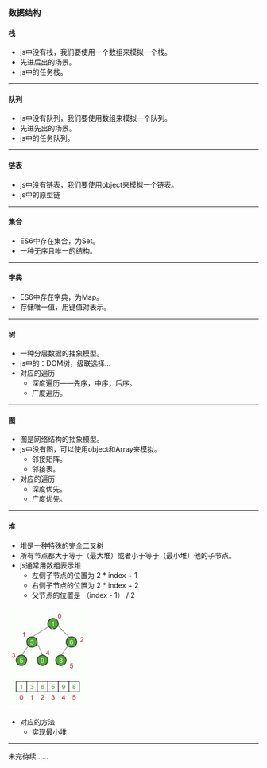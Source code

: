 ### 数据结构

#### 栈

- js中没有栈，我们要使用一个数组来模拟一个栈。
- 先进后出的场景。
- js中的任务栈。

---

#### 队列

- js中没有队列，我们要使用数组来模拟一个队列。
- 先进先出的场景。
- js中的任务队列。

---

#### 链表

- js中没有链表，我们要使用object来模拟一个链表。
- js中的原型链

---

#### 集合

- ES6中存在集合，为Set。
- 一种无序且唯一的结构。

---

#### 字典

- ES6中存在字典，为Map。
- 存储唯一值，用键值对表示。

---

#### 树

- 一种分层数据的抽象模型。
- js中的：DOM树，级联选择...
- 对应的遍历
  - 深度遍历——先序，中序，后序。
  - 广度遍历。

---

#### 图

- 图是网络结构的抽象模型。
- js中没有图，可以使用object和Array来模拟。
  - 邻接矩阵。
  - 邻接表。
- 对应的遍历
  - 深度优先。
  - 广度优先。

---

#### 堆

- 堆是一种特殊的完全二叉树
- 所有节点都大于等于（最大堆）或者小于等于（最小堆）他的子节点。
- js通常用数组表示堆
  - 左侧子节点的位置为 2 * index +  1
  - 右侧子节点的位置为 2 * index + 2
  - 父节点的位置是 （index - 1） / 2

<img src="README.assets/image-20210704211503310.png" alt="image-20210704211503310" style="zoom:20%;" />

- 对应的方法
  - 实现最小堆

---

未完待续......
